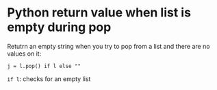 # Python return value when list is empty during pop

Retutrn an empty string when you try to pop from a list and there
are no values on it:

```
j = l.pop() if l else ""
```

`if l`: checks for an empty list  
